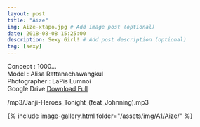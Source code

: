 ```yaml
---
layout: post
title: "Aize"
img: Aize-xtapo.jpg # Add image post (optional)
date: 2018-08-08 15:25:00
description: Sexy Girl! # Add post description (optional)
tag: [sexy]
---
```

Concept : 1000...    
Model : Alisa Rattanachawangkul  
Photographer : LaPis Lumnoi   
Google Drive [Download Full](http://gestyy.com/e0FcOW)       

/mp3/Janji-Heroes_Tonight_(feat_Johnning).mp3

{% include image-gallery.html folder="/assets/img/A1/Aize/" %}
